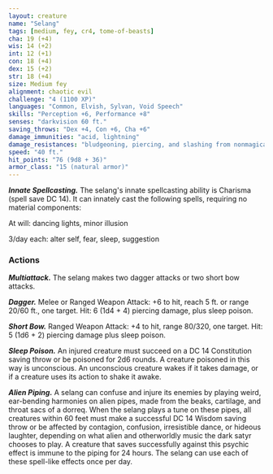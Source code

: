 ```yaml
---
layout: creature
name: "Selang"
tags: [medium, fey, cr4, tome-of-beasts]
cha: 19 (+4)
wis: 14 (+2)
int: 12 (+1)
con: 18 (+4)
dex: 15 (+2)
str: 18 (+4)
size: Medium fey
alignment: chaotic evil
challenge: "4 (1100 XP)"
languages: "Common, Elvish, Sylvan, Void Speech"
skills: "Perception +6, Performance +8"
senses: "darkvision 60 ft."
saving_throws: "Dex +4, Con +6, Cha +6"
damage_immunities: "acid, lightning"
damage_resistances: "bludgeoning, piercing, and slashing from nonmagical weapons"
speed: "40 ft."
hit_points: "76 (9d8 + 36)"
armor_class: "15 (natural armor)"
---
```


***Innate Spellcasting.*** The selang's innate spellcasting ability is Charisma (spell save DC 14). It can innately cast the following spells, requiring no material components:

At will: dancing lights, minor illusion

3/day each: alter self, fear, sleep, suggestion

### Actions

***Multiattack.*** The selang makes two dagger attacks or two short bow attacks.

***Dagger.*** Melee or Ranged Weapon Attack: +6 to hit, reach 5 ft. or range 20/60 ft., one target. Hit: 6 (1d4 + 4) piercing damage, plus sleep poison.

***Short Bow.*** Ranged Weapon Attack: +4 to hit, range 80/320, one target. Hit: 5 (1d6 + 2) piercing damage plus sleep poison.

***Sleep Poison.*** An injured creature must succeed on a DC 14 Constitution saving throw or be poisoned for 2d6 rounds. A creature poisoned in this way is unconscious. An unconscious creature wakes if it takes damage, or if a creature uses its action to shake it awake.

***Alien Piping.*** A selang can confuse and injure its enemies by playing weird, ear-bending harmonies on alien pipes, made from the beaks, cartilage, and throat sacs of a dorreq. When the selang plays a tune on these pipes, all creatures within 60 feet must make a successful DC 14 Wisdom saving throw or be affected by contagion, confusion, irresistible dance, or hideous laughter, depending on what alien and otherworldly music the dark satyr chooses to play. A creature that saves successfully against this psychic effect is immune to the piping for 24 hours. The selang can use each of these spell-like effects once per day.

